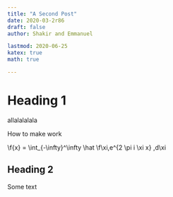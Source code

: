 ```yaml
---
title: "A Second Post"
date: 2020-03-2r86
draft: false
author: Shakir and Emmanuel

lastmod: 2020-06-25
katex: true
math: true

---
```


# Heading 1

allalalalala

How to make work

\f{x} = \int_{-\infty}^\infty
    \hat \f\xi\,e^{2 \pi i \xi x}
    \,d\xi

## Heading 2

Some text
